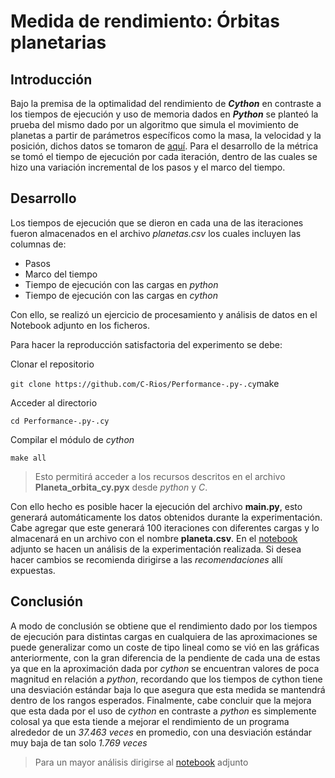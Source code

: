 # Medida de rendimiento: Órbitas planetarias

## Introducción

Bajo la premisa de la optimalidad del rendimiento de ***Cython*** en contraste a los tiempos de ejecución y uso de memoria dados en ***Python*** se planteó la prueba del mismo dado por un algoritmo que simula el movimiento de planetas a partir de parámetros específicos como la masa, la velocidad y la posición, dichos datos se tomaron de [aquí](https://es.wikipedia.org/wiki/Tierra). Para el desarrollo de la métrica se tomó el tiempo de ejecución por cada iteración, dentro de las cuales se hizo una variación incremental de los pasos y el marco del tiempo.

## Desarrollo

Los tiempos de ejecución que se dieron en cada una de las iteraciones fueron almacenados en el archivo *planetas.csv* los cuales incluyen las columnas de: 
* Pasos
* Marco del tiempo
* Tiempo de ejecución con las cargas en *python*
* Tiempo de ejecución con las cargas en *cython*

Con ello, se realizó un ejercicio de procesamiento y análisis de datos en el  Notebook adjunto en los ficheros.

Para hacer la reproducción satisfactoria del experimento se debe:

Clonar el repositorio

`git clone https://github.com/C-Rios/Performance-.py-.cy`make

Acceder al directorio

`cd Performance-.py-.cy`

Compilar el módulo de *cython*

`make all`

>Esto permitirá acceder a los recursos descritos en el archivo **Planeta_orbita_cy.pyx** desde *python* y *C*.

Con ello hecho es posible hacer la ejecución del archivo **main.py**, esto generará automáticamente los datos obtenidos durante la experimentación. Cabe agregar que este generará 100 iteraciones con diferentes cargas y lo almacenará en un archivo con el nombre **planeta.csv**. En el [notebook](performance_measure.ipynb) adjunto se hacen un análisis de la experimentación realizada. Si desea hacer cambios se recomienda dirigirse a las *recomendaciones* allí expuestas.



## Conclusión

A modo de conclusión se obtiene que el rendimiento dado por los tiempos de ejecución para distintas cargas en cualquiera de las aproximaciones se puede generalizar como un coste de tipo lineal como se vió en las gráficas anteriormente, con la gran diferencia de la pendiente de cada una de estas ya que en la aproximación dada por *cython* se encuentran valores de poca magnitud en relación a *python*, recordando que los tiempos de cython tiene una desviación estándar baja lo que asegura que esta medida se mantendrá dentro de los rangos esperados. Finalmente, cabe concluir que la mejora que esta dada por el uso de *cython* en contraste a *python* es simplemente colosal ya que esta tiende a mejorar el rendimiento de un programa alrededor de un *37.463 veces* en promedio, con una desviación estándar muy baja de tan solo *1.769 veces*

> Para un mayor análisis dirigirse al [notebook](performance_measure.ipynb) adjunto
